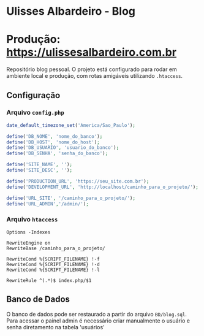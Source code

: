 # Ulisses Albardeiro - Blog
# Produção: https://ulissesalbardeiro.com.br

Repositório blog pessoal. O projeto está configurado para rodar em ambiente local e produção, com rotas amigáveis utilizando `.htaccess`.

## Configuração

### Arquivo `config.php`

```php
date_default_timezone_set('America/Sao_Paulo');

define('DB_NOME', 'nome_do_banco');
define('DB_HOST', 'nome_do_host');
define('DB_USUARIO', 'usuario_do_banco');
define('DB_SENHA', 'senha_do_banco');

define('SITE_NAME', '');
define('SITE_DESC', '');

define('PRODUCTION_URL', 'https://seu_site.com.br');
define('DEVELOPMENT_URL', 'http://localhost/caminho_para_o_projeto/');

define('URL_SITE', '/caminho_para_o_projeto/');
define('URL_ADMIN','/admin/');
```
### Arquivo `htaccess`

```
Options -Indexes

RewriteEngine on
RewriteBase /caminho_para_o_projeto/

RewriteCond %{SCRIPT_FILENAME} !-f
RewriteCond %{SCRIPT_FILENAME} !-d
RewriteCond %{SCRIPT_FILENAME} !-l

RewriteRule ^(.*)$ index.php/$1
```
## Banco de Dados

O banco de dados pode ser restaurado a partir do arquivo `BD/blog.sql`. Para acessar o painel admin é necessário criar manualmente o usuário e senha diretamento na tabela 'usuários'